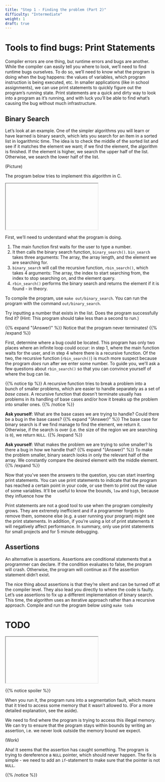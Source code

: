 ```yaml
---
title: "Step 1 - Finding the problem (Part 2)"
difficulty: "Intermediate"
weight: 1
draft: true
---
```


# Tools to find bugs: Print Statements

Compiler errors are one thing, but runtime errors and bugs are another. While the compiler can easily tell you where to look, we’ll need to find runtime bugs ourselves. To do so, we’ll need to know what the program is doing when the bug happens: the values of variables, which program instruction is being executed, etc. In smaller applications (like in school assignments), we can use print statements to quickly figure out the program’s running state. Print statements are a quick and dirty way to look into a program as it’s running, and with luck you’ll be able to find what’s causing the bug without much infrastructure.

## Binary Search

Let’s look at an example. One of the simpler algorithms you will learn or have learned is binary search, which lets you search for an item in a sorted list in logarithmic time. The idea is to check the middle of the sorted list and see if it matches the element we want; if we find the element, the algorithm is finished. If the element is higher, we search the upper half of the list. Otherwise, we search the lower half of the list.

(Picture)

The program below tries to implement this algorithm in C.

<iframe></iframe>

First, we’ll need to understand what the program is doing. 
1. The main function first waits for the user to type a number.
2. It then calls the binary search function, `binary_search()`. `bin_search` takes three arguments: The array, the array length, and the element we are searching for.
3. `binary_search` will call the recursive function, `rbin_search()`, which takes 4 arguments: The array, the index to start searching from, the index to stop searching on, and the element query.
4. `rbin_search()` performs the binary search and returns the element if it is found - in theory.

To compile the program, use `make out/binary_search`. You can run the program with the command `out/binary_search`.

Try inputting a number that exists in the list. Does the program successfully find it? (Hint: This program should take less than a second to run.)

{{% expand "(Answer)" %}}
	Notice that the program never terminates!
{{% /expand %}}

First, determine where a bug could be located. This program has only two places where an infinite loop could occur: in step 1, where the main function waits for the user, and in step 4 where there is a recursive function. Of the two, the recursive function (`rbin_search()`) is much more suspect because the program *does* run after we enter some number. To guide you, we'll ask a few questions about `rbin_search()` so that you can convince yourself of where the bug can lie.

{{% notice tip %}}
	A recursive function tries to break a problem into a bunch of smaller problems, which are easier to handle separately as a set of *base cases*. A recursive function that doesn't terminate usually has problems in its handling of base cases and/or how it breaks up the problem into smaller ones.
{{% /notice %}}

**Ask yourself**: What are the base cases we are trying to handle? Could there be a bug in the base cases?
{{% expand "(Answer)" %}}
	The base case for binary search is if we find manage to find the element, we return it. Otherwise, if the search is over (i.e. the size of the region we are searching is `0`), we return `NULL`.
{{% /expand %}}

**Ask yourself**: What makes the problem we are trying to solve smaller? Is there a bug in how we handle that?
{{% expand "(Answer)" %}}
	To make the problem smaller, binary search looks in only the relevant half of the array. We constantly compare the desired element with the middle element.
{{% /expand %}}

Now that you've seen the answers to the question, you can start inserting print statements. You can use print statements to indicate that the program has reached a certain point in your code, or use them to print out the value of some variables. It'll be useful to know the bounds, `low` and `high`, because they influence how the  

Print statements are not a good tool to use when the program complexity grows. They are extremely inefficient and if a programmer forgets to remove them, someone else (e.g. a user running your program) might see the print statements. In addition, if you’re using a lot of print statements it will negatively affect performance. In summary, only use print statements for small projects and for 5 minute debugging.


## Assertions

An alternative is assertions. Assertions are conditional statements that a programmer can declare. If the condition evaluates to false, the program will crash. Otherwise, the program will continue as if the assertion statement didn’t exist.

The nice thing about assertions is that they’re silent and can be turned off at the compiler level. They also lead you directly to where the code is faulty. Let’s use assertions to fix up a different implementation of binary search. This time, the algorithm uses an iterative approach rather than a recursive approach. Compile and run the program below using `make todo`

# TODO

<iframe></iframe>

{{% notice spoiler %}}

When you run it, the program runs into a segmentation fault, which means that it tried to access some memory that it wasn’t allowed to. (For a more detailed explanation, see the aside).

We need to find where the program is trying to access this illegal memory. We can try to ensure that the program stays within bounds by writing an assertion, i.e. we never look outside the memory bound we expect.

(Work)

Aha! It seems that the assertion has caught something. The program is trying to dereference a `NULL` pointer, which should never happen. The fix is simple - we need to add an `if`-statement to make sure that the pointer is not `NULL`.

{{% /notice %}}
